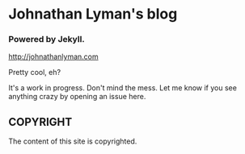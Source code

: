 # Johnathan Lyman's blog
### Powered by Jekyll.

http://johnathanlyman.com

Pretty cool, eh?

It's a work in progress. Don't mind the mess. Let me know if you see anything crazy by opening an issue here.

## COPYRIGHT ##

The content of this site is copyrighted.
